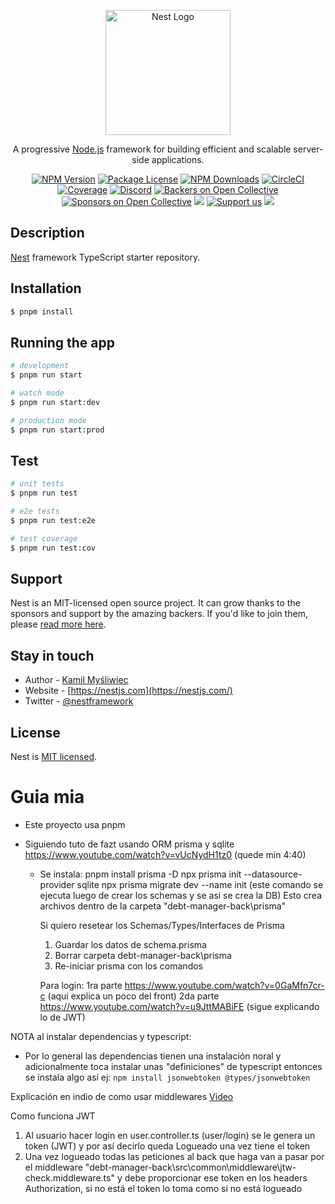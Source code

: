 <p align="center">
  <a href="http://nestjs.com/" target="blank"><img src="https://nestjs.com/img/logo-small.svg" width="200" alt="Nest Logo" /></a>
</p>

[circleci-image]: https://img.shields.io/circleci/build/github/nestjs/nest/master?token=abc123def456
[circleci-url]: https://circleci.com/gh/nestjs/nest

  <p align="center">A progressive <a href="http://nodejs.org" target="_blank">Node.js</a> framework for building efficient and scalable server-side applications.</p>
    <p align="center">
<a href="https://www.npmjs.com/~nestjscore" target="_blank"><img src="https://img.shields.io/npm/v/@nestjs/core.svg" alt="NPM Version" /></a>
<a href="https://www.npmjs.com/~nestjscore" target="_blank"><img src="https://img.shields.io/npm/l/@nestjs/core.svg" alt="Package License" /></a>
<a href="https://www.npmjs.com/~nestjscore" target="_blank"><img src="https://img.shields.io/npm/dm/@nestjs/common.svg" alt="NPM Downloads" /></a>
<a href="https://circleci.com/gh/nestjs/nest" target="_blank"><img src="https://img.shields.io/circleci/build/github/nestjs/nest/master" alt="CircleCI" /></a>
<a href="https://coveralls.io/github/nestjs/nest?branch=master" target="_blank"><img src="https://coveralls.io/repos/github/nestjs/nest/badge.svg?branch=master#9" alt="Coverage" /></a>
<a href="https://discord.gg/G7Qnnhy" target="_blank"><img src="https://img.shields.io/badge/discord-online-brightgreen.svg" alt="Discord"/></a>
<a href="https://opencollective.com/nest#backer" target="_blank"><img src="https://opencollective.com/nest/backers/badge.svg" alt="Backers on Open Collective" /></a>
<a href="https://opencollective.com/nest#sponsor" target="_blank"><img src="https://opencollective.com/nest/sponsors/badge.svg" alt="Sponsors on Open Collective" /></a>
  <a href="https://paypal.me/kamilmysliwiec" target="_blank"><img src="https://img.shields.io/badge/Donate-PayPal-ff3f59.svg"/></a>
    <a href="https://opencollective.com/nest#sponsor"  target="_blank"><img src="https://img.shields.io/badge/Support%20us-Open%20Collective-41B883.svg" alt="Support us"></a>
  <a href="https://twitter.com/nestframework" target="_blank"><img src="https://img.shields.io/twitter/follow/nestframework.svg?style=social&label=Follow"></a>
</p>
  <!--[![Backers on Open Collective](https://opencollective.com/nest/backers/badge.svg)](https://opencollective.com/nest#backer)
  [![Sponsors on Open Collective](https://opencollective.com/nest/sponsors/badge.svg)](https://opencollective.com/nest#sponsor)-->

## Description

[Nest](https://github.com/nestjs/nest) framework TypeScript starter repository.

## Installation

```bash
$ pnpm install
```

## Running the app

```bash
# development
$ pnpm run start

# watch mode
$ pnpm run start:dev

# production mode
$ pnpm run start:prod
```

## Test

```bash
# unit tests
$ pnpm run test

# e2e tests
$ pnpm run test:e2e

# test coverage
$ pnpm run test:cov
```

## Support

Nest is an MIT-licensed open source project. It can grow thanks to the sponsors and support by the amazing backers. If you'd like to join them, please [read more here](https://docs.nestjs.com/support).

## Stay in touch

- Author - [Kamil Myśliwiec](https://kamilmysliwiec.com)
- Website - [https://nestjs.com](https://nestjs.com/)
- Twitter - [@nestframework](https://twitter.com/nestframework)

## License

Nest is [MIT licensed](LICENSE).

# Guia mia

- Este proyecto usa pnpm
- Siguiendo tuto de fazt usando ORM prisma y sqlite https://www.youtube.com/watch?v=vUcNydH1tz0 (quede min 4:40)

  - Se instala:
    pnpm install prisma -D
    npx prisma init --datasource-provider sqlite
    npx prisma migrate dev --name init (este comando se ejecuta luego de crear los schemas y se asi se crea la DB)
    Esto crea archivos dentro de la carpeta "debt-manager-back\prisma"

    Si quiero resetear los Schemas/Types/Interfaces de Prisma

    1. Guardar los datos de schema.prisma
    2. Borrar carpeta debt-manager-back\prisma
    3. Re-iniciar prisma con los comandos

    Para login:
    1ra parte https://www.youtube.com/watch?v=0GaMfn7cr-c (aqui explica un poco del front)
    2da parte https://www.youtube.com/watch?v=u9JttMABiFE (sigue explicando lo de JWT)

NOTA al instalar dependencias y typescript:

- Por lo general las dependencias tienen una instalación noral y adicionalmente toca instalar unas "definiciones" de typescript entonces se instala algo así ej:
  `npm install jsonwebtoken @types/jsonwebtoken`

Explicación en indio de como usar middlewares
[Video](https://www.youtube.com/watch?v=8vyXWyml634)

Como funciona JWT

1. Al usuario hacer login en user.controller.ts (user/login) se le genera un token (JWT) y por así decirlo queda Logueado una vez tiene el token
2. Una vez logueado todas las peticiones al back que haga van a pasar por el middleware "debt-manager-back\src\common\middleware\jtw-check.middleware.ts" y debe proporcionar ese token en los headers Authorization, si no está el token lo toma como si no está logueado
